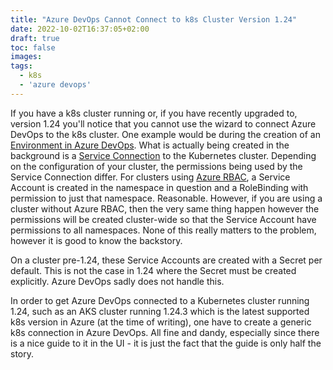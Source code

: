 ```yaml
---
title: "Azure DevOps Cannot Connect to k8s Cluster Version 1.24"
date: 2022-10-02T16:37:05+02:00
draft: true
toc: false
images:
tags:
  - k8s
  - 'azure devops'
---
```


If you have a k8s cluster running or, if you have recently upgraded to, version 1.24 you'll notice that you cannot use the wizard to connect Azure DevOps to the k8s cluster. One example would be during the creation of an [Environment in Azure DevOps](https://learn.microsoft.com/en-us/azure/devops/pipelines/process/environments?view=azure-devops).
What is actually being created in the background is a [Service Connection](https://learn.microsoft.com/en-us/azure/devops/pipelines/library/service-endpoints?view=azure-devops&tabs=yaml#kubernetes-service-connection) to the Kubernetes cluster. Depending on the configuration of your cluster, the permissions being used by the Service Connection differ.
For clusters using [Azure RBAC](https://learn.microsoft.com/en-us/azure/role-based-access-control/), a Service Account is created in the namespace in question and a RoleBinding with permission to just that namespace. Reasonable. However, if you are using a cluster without Azure RBAC, then the very same thing happen however the permissions will be created cluster-wide so that the Service Account have permissions to all namespaces. None of this really matters to the problem, however it is good to know the backstory.

On a cluster pre-1.24, these Service Accounts are created with a Secret per default. This is not the case in 1.24 where the Secret must be created explicitly. Azure DevOps sadly does not handle this.

In order to get Azure DevOps connected to a Kubernetes cluster running 1.24, such as an AKS cluster running 1.24.3 which is the latest supported k8s version in Azure (at the time of writing), one have to create a generic k8s connection in Azure DevOps. All fine and dandy, especially since there is a nice guide to it in the UI - it is just the fact that the guide is only half the story.